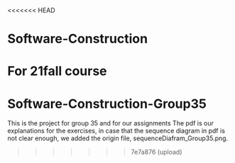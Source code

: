 <<<<<<< HEAD
# Software-Construction
For 21fall course
=======
# Software-Construction-Group35
This is the project for group 35 and for our assignments
The pdf is our explanations for the exercises, in case that the sequence diagram in pdf is not clear enough, we added the origin file, sequenceDiafram_Group35.png.
>>>>>>> 7e7a876 (upload)
